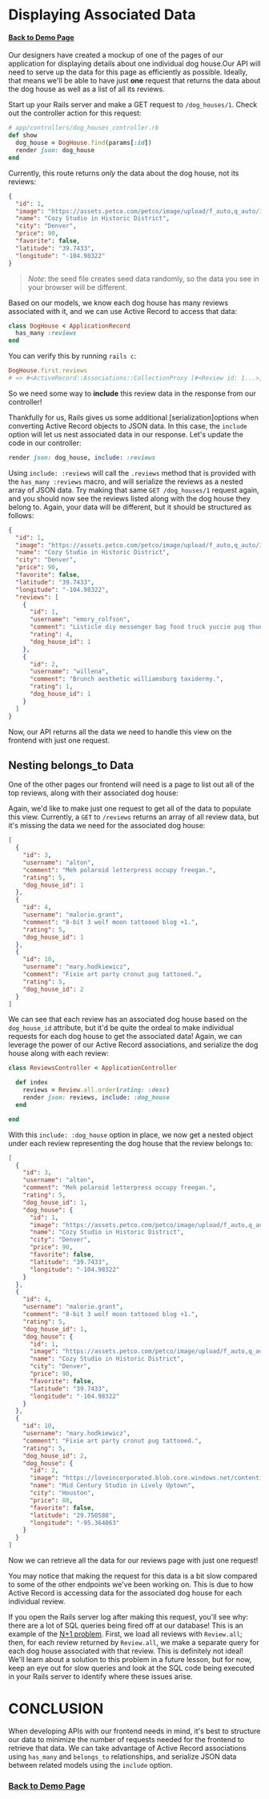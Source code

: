 # Displaying Associated Data
#### [Back to Demo Page](/README.md)

Our designers have created a mockup of one of the pages of our application for displaying details about one individual dog house.Our API will need to serve up the data for this page as efficiently as possible. Ideally, that means we'll be able to have just **one** request that returns the data about the dog house as well as a list of all its reviews.

Start up your Rails server and make a GET request to `/dog_houses/1`. Check out the controller action for this request:

```rb
# app/controllers/dog_houses_controller.rb
def show
  dog_house = DogHouse.find(params[:id])
  render json: dog_house
end
```

Currently, this route returns _only_ the data about the dog house, not its reviews:

```json
{
  "id": 1,
  "image": "https://assets.petco.com/petco/image/upload/f_auto,q_auto/1563564-right-1",
  "name": "Cozy Studio in Historic District",
  "city": "Denver",
  "price": 90,
  "favorite": false,
  "latitude": "39.7433",
  "longitude": "-104.98322"
}
```

> _Note_: the seed file creates seed data randomly, so the data you see in your browser will be different.

Based on our models, we know each dog house has many reviews associated with it, and we can use Active Record to access that data:

```rb
class DogHouse < ApplicationRecord
  has_many :reviews
end
```

You can verify this by running `rails c`:

```rb
DogHouse.first.reviews
# => #<ActiveRecord::Associations::CollectionProxy [#<Review id: 1...>, #<Review id: 2...>]
```

So we need some way to **include** this review data in the response from our controller!

Thankfully for us, Rails gives us some additional [serialization]options when converting Active Record objects to JSON data. In this case, the `include` option will let us nest associated data in our response. Let's update the code in our controller:

```rb
render json: dog_house, include: :reviews
```

Using `include: :reviews` will call the `.reviews` method that is provided with the `has_many :reviews` macro, and will serialize the reviews as a nested array of JSON data. Try making that same `GET /dog_houses/1` request again, and you should now see the reviews listed along with the dog house they belong to. Again, your data will be different, but it should be structured as follows:

```json
{
  "id": 1,
  "image": "https://assets.petco.com/petco/image/upload/f_auto,q_auto/1563564-right-1",
  "name": "Cozy Studio in Historic District",
  "city": "Denver",
  "price": 90,
  "favorite": false,
  "latitude": "39.7433",
  "longitude": "-104.98322",
  "reviews": [
    {
      "id": 1,
      "username": "emory_rolfson",
      "comment": "Listicle diy messenger bag food truck yuccie pug thundercats.",
      "rating": 4,
      "dog_house_id": 1
    },
    {
      "id": 2,
      "username": "willena",
      "comment": "Brunch aesthetic williamsburg taxidermy.",
      "rating": 1,
      "dog_house_id": 1
    }
  ]
}
```

Now, our API returns all the data we need to handle this view on the frontend with just one request.

## Nesting belongs_to Data

One of the other pages our frontend will need is a page to list out all of the top reviews, along with their associated dog house:

Again, we'd like to make just one request to get all of the data to populate this view. Currently, a `GET` to `/reviews` returns an array of all review data, but it's missing the data we need for the associated dog house:

```json
[
  {
    "id": 3,
    "username": "alton",
    "comment": "Meh polaroid letterpress occupy freegan.",
    "rating": 5,
    "dog_house_id": 1
  },
  {
    "id": 4,
    "username": "malorie.grant",
    "comment": "8-bit 3 wolf moon tattooed blog +1.",
    "rating": 5,
    "dog_house_id": 1
  },
  {
    "id": 10,
    "username": "mary.hodkiewicz",
    "comment": "Fixie art party cronut pug tattooed.",
    "rating": 5,
    "dog_house_id": 2
  }
]
```

We can see that each review has an associated dog house based on the `dog_house_id` attribute, but it'd be quite the ordeal to make individual requests for each dog house to get the associated data! Again, we can leverage the power of our Active Record associations, and serialize the dog house along with each review:

```rb
class ReviewsController < ApplicationController

  def index
    reviews = Review.all.order(rating: :desc)
    render json: reviews, include: :dog_house
  end

end
```

With this `include: :dog_house` option in place, we now get a nested object under each review representing the dog house that the review belongs to:

```json
[
  {
    "id": 3,
    "username": "alton",
    "comment": "Meh polaroid letterpress occupy freegan.",
    "rating": 5,
    "dog_house_id": 1,
    "dog_house": {
      "id": 1,
      "image": "https://assets.petco.com/petco/image/upload/f_auto,q_auto/1563564-right-1",
      "name": "Cozy Studio in Historic District",
      "city": "Denver",
      "price": 90,
      "favorite": false,
      "latitude": "39.7433",
      "longitude": "-104.98322"
    }
  },
  {
    "id": 4,
    "username": "malorie.grant",
    "comment": "8-bit 3 wolf moon tattooed blog +1.",
    "rating": 5,
    "dog_house_id": 1,
    "dog_house": {
      "id": 1,
      "image": "https://assets.petco.com/petco/image/upload/f_auto,q_auto/1563564-right-1",
      "name": "Cozy Studio in Historic District",
      "city": "Denver",
      "price": 90,
      "favorite": false,
      "latitude": "39.7433",
      "longitude": "-104.98322"
    }
  },
  {
    "id": 10,
    "username": "mary.hodkiewicz",
    "comment": "Fixie art party cronut pug tattooed.",
    "rating": 5,
    "dog_house_id": 2,
    "dog_house": {
      "id": 2,
      "image": "https://loveincorporated.blob.core.windows.net/contentimages/gallery/e7fd2f69-8c5b-4865-8add-d3ae27693f45-bowwowhaus.jpg",
      "name": "Mid Century Studio in Lively Uptown",
      "city": "Houston",
      "price": 88,
      "favorite": false,
      "latitude": "29.750588",
      "longitude": "-95.364063"
    }
  }
]
```

Now we can retrieve all the data for our reviews page with just one request!

You may notice that making the request for this data is a bit slow compared to some of the other endpoints we've been working on. This is due to how Active Record is accessing data for the associated dog house for each individual review.

If you open the Rails server log after making this request, you'll see why: there are a lot of SQL queries being fired off at our database! This is an example of the [N+1 problem](https://www.sitepoint.com/silver-bullet-n1-problem/ "https://www.sitepoint.com/silver-bullet-n1-problem/"). First, we load all reviews with `Review.all`; then, for each review returned by `Review.all`, we make a separate query for each dog house associated with that review. This is definitely not ideal! We'll learn about a solution to this problem in a future lesson, but for now, keep an eye out for slow queries and look at the SQL code being executed in your Rails server to identify where these issues arise.

# CONCLUSION 

When developing APIs with our frontend needs in mind, it's best to structure our data to minimize the number of requests needed for the frontend to retrieve that data. We can take advantage of Active Record associations using `has_many` and `belongs_to` relationships, and serialize JSON data between related models using the `include` option.

### [Back to Demo Page](/README.md)
